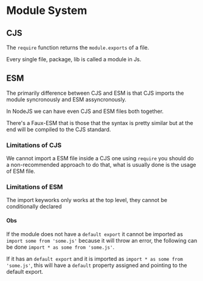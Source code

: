 # Module System

## CJS

The `require` function returns the `module.exports` of a file.

Every single file, package, lib is called a module in Js.

## ESM

The primarily difference between CJS and ESM is that CJS imports the module syncronously and ESM assyncronously.

In NodeJS we can have even CJS and ESM files both together.

There's a Faux-ESM that is those that the syntax is pretty similar but at the end will be compiled to the CJS standard.

### Limitations of CJS

We cannot import a ESM file inside a CJS one using `require` you should do a non-recommended approach to do that, what is usually done is the usage of ESM file.

### Limitations of ESM

The import keyworks only works at the top level, they cannot be conditionally declared


#### Obs

If the module does not have a `default export` it cannot be imported as `import some from 'some.js'` because it will throw an error, the following can be done `import * as some from 'some.js'`.

If it has an `default export` and it is imported as `import * as some from 'some.js'`, this will have a `default` property assigned and pointing to the default export.
